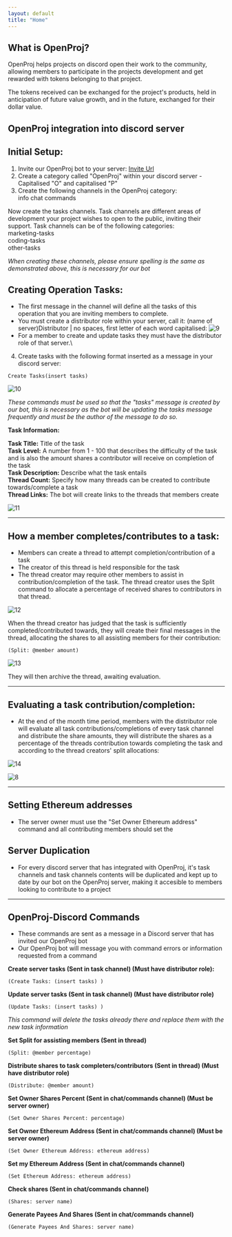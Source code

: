 ```yaml
---
layout: default
title: "Home"
---
```


## What is OpenProj?

OpenProj helps projects on discord open their work to the community, allowing members to participate in the projects development and get rewarded with tokens belonging to that project.

The tokens received can be exchanged for the project's products, held in anticipation of future value growth, and in the future, exchanged for their dollar value.

## OpenProj integration into discord server
## Initial Setup:

1. Invite our OpenProj bot to your server:
[Invite Url](https://discordapp.com/api/oauth2/authorize?client_id=961725997789630524&scope=bot&permissions=17179962368)
2. Create a category called "OpenProj" within your discord server - Capitalised "O" and capitalised "P"
3. Create the following channels in the OpenProj category:\
info
chat
commands

Now create the tasks channels. Task channels are different areas of development your project wishes to open to the public, inviting their support. Task channels can be of the following categories:\
marketing-tasks\
coding-tasks\
other-tasks

*When creating these channels, please ensure spelling is the same as demonstrated above, this is necessary for our bot*

## Creating Operation Tasks:

- The first message in the channel will define all the tasks of this operation that you are inviting members to complete.
- You must create a distributor role within your server, call it: (name of server)Distributor | no spaces, first letter of each word capitalised:
![9](/assets/9.PNG)
- For a member to create and update tasks they must have the distributor role of that server.\
4. Create tasks with the following format inserted as a message in your discord server:

```
Create Tasks(insert tasks)
```
![10](/assets/10.PNG)

*These commands must be used so that the "tasks" message is created by our bot, this is necessary as the bot will be updating the tasks message frequently and must be the author of the message to do so.*

**Task Information:**

**Task Title:** Title of the task\
**Task Level:** A number from 1 - 100 that describes the difficulty of the task and is also the amount shares a contributor will receive on completion of the task\
**Task Description:** Describe what the task entails\
**Thread Count:** Specify how many threads can be created to contribute towards/complete a task\
**Thread Links:** The bot will create links to the threads that members create

![11](/assets/11.PNG)

---

## How a member completes/contributes to a task:

- Members can create a thread to attempt completion/contribution of a task
- The creator of this thread is held responsible for the task
- The thread creator may require other members to assist in contribution/completion of the task. The thread creator uses the Split command to allocate a percentage of received shares to contributors in that thread.

![12](/assets/12.PNG)

When the thread creator has judged that the task is sufficiently completed/contributed towards, they will create their final messages in the thread, allocating the shares to all assisting members for their contribution:

```
(Split: @member amount)
```

![13](/assets/13.PNG)

They will then archive the thread, awaiting evaluation. 

---

## Evaluating a task contribution/completion:

- At the end of the month time period, members with the distributor role will evaluate all task contributions/completions of every task channel and distribute the share amounts, they will distribute the shares as a percentage of the threads contribution towards completing the task and according to the thread creators' split allocations:

![14](/assets/14.PNG)

![8](/assets/8.PNG)

---

## Setting Ethereum addresses

- The server owner must use the "Set Owner Ethereum address" command and all contributing members should set the 

## Server Duplication

- For every discord server that has integrated with OpenProj, it's task channels and task channels contents will be duplicated and kept up to date by our bot on the OpenProj server, making it accesible to members looking to contribute to a project

---

## OpenProj-Discord Commands

- These commands are sent as a message in a Discord server that has invited our OpenProj bot
- Our OpenProj bot will message you with command errors or information requested from a command


**Create server tasks (Sent in task channel) (Must have distributor role):**
```
(Create Tasks: (insert tasks) )
```

**Update server tasks (Sent in task channel) (Must have distributor role)**
```
(Update Tasks: (insert tasks) )
```
*This command will delete the tasks already there and replace them with the new task information*

**Set Split for assisting members (Sent in thread)**
```
(Split: @member percentage)
```
**Distribute shares to task completers/contributors (Sent in thread) (Must have distributor role)**
```
(Distribute: @member amount)
```
**Set Owner Shares Percent (Sent in chat/commands channel) (Must be server owner)**
```
(Set Owner Shares Percent: percentage)
```
**Set Owner Ethereum Address (Sent in chat/commands channel) (Must be server owner)**
```
(Set Owner Ethereum Address: ethereum address)
```
**Set my Ethereum Address (Sent in chat/commands channel)**
```
(Set Ethereum Address: ethereum address)
```
**Check shares (Sent in chat/commands channel)**
```
(Shares: server name)
```
**Generate Payees And Shares (Sent in chat/commands channel)**
```
(Generate Payees And Shares: server name)
```
